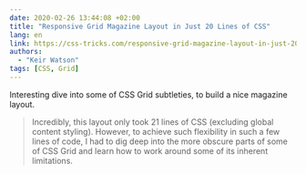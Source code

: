 ```yaml
---
date: 2020-02-26 13:44:08 +02:00
title: "Responsive Grid Magazine Layout in Just 20 Lines of CSS"
lang: en
link: https://css-tricks.com/responsive-grid-magazine-layout-in-just-20-lines-of-css/
authors:
  - "Keir Watson"
tags: [CSS, Grid]
---
```


Interesting dive into some of CSS Grid subtleties, to build a nice magazine layout.

> Incredibly, this layout only took 21 lines of CSS (excluding global content styling). However, to achieve such flexibility in such a few lines of code, I had to dig deep into the more obscure parts of some of CSS Grid and learn how to work around some of its inherent limitations.
